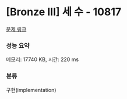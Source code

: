 # [Bronze III] 세 수 - 10817 

[문제 링크](https://www.acmicpc.net/problem/10817) 

### 성능 요약

메모리: 17740 KB, 시간: 220 ms

### 분류

구현(implementation)

